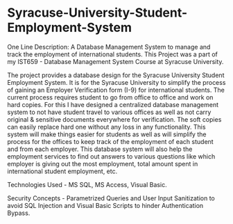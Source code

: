 # Syracuse-University-Student-Employment-System
One Line Description: A Database Management System to manage and track the employment of international students. This Project was a part of my IST659 - Database Management System Course at Syracuse University.

The project provides a database design for the Syracuse University Student Employment System. It is for the 
Syracuse University to simplify the process of gaining an Employer Verification form (I-9) for international students. 
The current process requires student to go from office to office and work on hard copies. For this I have designed a 
centralized database management system to not have student travel to various offices as well as not carry original & 
sensitive documents everywhere for verification. The soft copies can easily replace hard one without any loss in any 
functionality. This system will make things easier for students as well as will simplify the process for the
offices to keep track of the employment of each student and from each employer. This database system will also help the 
employment services to find out answers to various questions like which employer is giving out the most employment, 
total amount spent in international student employment, etc. 

Technologies Used - MS SQL, MS Access, Visual Basic.

Security Concepts - Parametrized Queries and User Input Sanitization to avoid SQL Injection and Visual Basic Scripts to hinder Authentication Bypass.

